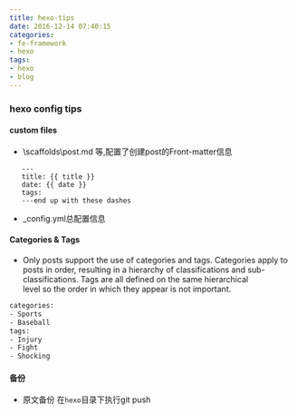 ```yaml
---
title: hexo-tips
date: 2016-12-14 07:40:15
categories:
- fe-framework
- hexo
tags:
- hexo
- blog
---
```


### hexo config tips

#### custom files 
- \scaffolds\post.md 等,配置了创建post的Front-matter信息 
 ```
    ---
    title: {{ title }}
    date: {{ date }}
    tags:
    ---end up with these dashes
 ```
- _config.yml总配置信息
<!--more-->

#### Categories & Tags
 - Only posts support the use of categories and tags. Categories apply to posts in order,
  resulting in a hierarchy of classifications and sub-classifications. Tags are all defined on the same hierarchical    
  level so the order in which they appear is not important.
 ```bash
 categories:
- Sports
- Baseball
tags:
- Injury
- Fight
- Shocking
 ```
#### 备份
 - 原文备份 在`hexo`目录下执行git push
